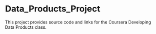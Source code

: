# Data_Products_Project
This project provides source code and links for the Coursera Developing Data Products class.
